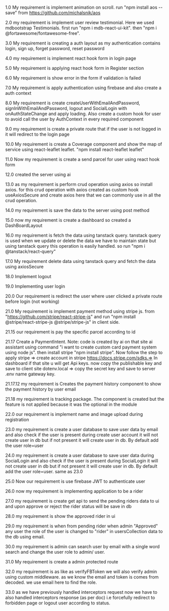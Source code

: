 1.0 My requirement is implement animation on scroll. run "npm install aos --save" from https://github.com/michalsnik/aos

2.0 my requirement is implement user review testimonial. Here we used mdbootstrap Testimonials. first run "npm i mdb-react-ui-kit". then "npm i @fortawesome/fontawesome-free".

3.0 My requirement is creating a auth layout as my authentication contains login, sign up, forget password, reset password

4.0 my requirement is implement react hook form in login page

5.0 My requirement is applying react hook form in Register section

6.0 My requirement is show error in the form if validation is failed

7.0 My requirement is apply authentication using firebase and also create a auth context

8.0 My requirement is create createUserWithEmailAndPassword, signInWithEmailAndPassword, logout and SocialLogin with onAuthStateChange and apply loading. Also create a custom hook for user to avoid call the user by AuthContext in every required component

9.0 my requirement is create a private route that if the user is not logged in it will redirect to the login page

10.0 My requirement is create a Coverage component and show the map of service using react-leaflet leaflet. "npm install react-leaflet leaflet"

11.0 Now my requirement is create a send parcel for user using react hook form

12.0 created the server using ai

13.0 as my requirement is perform crud operation using axios so install axios. for this crud operation with axios created as custom hook useAxiosSecure and create axios here that we can commonly use in all the crud operation.

14.0 my requirement is save the data to the server using post method

15.0 now my requirement is create a dashboard so created a DashBoardLayout

16.0 my requirement is fetch the data using tanstack query. tanstack query is used when we update or delete the data we have to maintain state but using tanstack query this operation is easily handled. so run "npm i @tanstack/react-query"

17.0 My requirement delete data using tanstack query and fetch the data using axiosSecure

18.0 Implement logout

19.0 Implementing user login

20.0 Our requirement is redirect the user where user clicked a private route before login (not working)

21.0 My requirement is implement payment method using stripe js. from "https://github.com/stripe/react-stripe-js" and run "npm install @stripe/react-stripe-js @stripe/stripe-js" in client side.

21.15 our requirement is pay the specific parcel according to id

21.17 Create a PaymentIntent. Note: code is created by ai on that site ai assistant using command "i want to create custom card payment system using node js". then install stripe "npm install stripe". Now follow the step to apply stripe => create account in stripe https://docs.stripe.com/sdks.=> In dashboard if that site u will get Api keys. now copy the publishable key and save to client site dotenv.local => copy the secret key and save to server .env name gateway key.

21.17.12 my requirement is Creates the payment history component to show the payment history by user email

21.18 my requirement is tracking package. The component is created but the feature is not applied because it was the optional in the module

22.0 our requirement is implement name and image upload during registration

23.0 my requirement is create a user database to save user data by email and also check if the user is present during create user account it will not create user in db but if not present it will create user in db. By default add the user role=user

24.0 my requirement is create a user database to save user data during SocialLogin and also check if the user is present during SocialLogin it will not create user in db but if not present it will create user in db. By default add the user role=user. same as 23.0

25.0 Now our requirement is use firebase JWT to authenticate user

26.0 now my requirement is implementing application to be a rider

27.0 my requirement is create get api to send the pending riders data to ui and upon approve or reject the rider status will be save in db

28.0 my requirement is show the approved rider in ui

29.0 my requirement is when from pending rider when admin "Approved" any user the role of the user is changed to "rider" in usersCollection data to the db using email.

30.0 my requirement is admin can search user by email with a single word search and change the user role to admin/ user.

31.0 My requirement is create a admin protected route

32.0 my requirement is as like as verifyFBToken we will also verify admin using custom middleware. as we know the email and token is comes from decoded. we use email here to find the role.

33.0 as we have previously handled interceptors request now we have to also handled interceptors response (as per doc) i.e forcefully redirect to forbidden page or logout user according to status.
